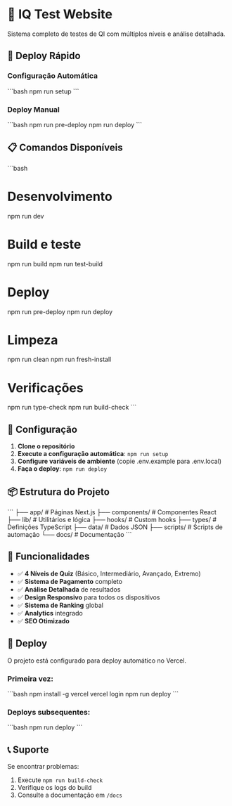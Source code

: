 # 🧠 IQ Test Website

Sistema completo de testes de QI com múltiplos níveis e análise detalhada.

## 🚀 Deploy Rápido

### Configuração Automática
\`\`\`bash
npm run setup
\`\`\`

### Deploy Manual
\`\`\`bash
npm run pre-deploy
npm run deploy
\`\`\`

## 📋 Comandos Disponíveis

\`\`\`bash
# Desenvolvimento
npm run dev

# Build e teste
npm run build
npm run test-build

# Deploy
npm run pre-deploy
npm run deploy

# Limpeza
npm run clean
npm run fresh-install

# Verificações
npm run type-check
npm run build-check
\`\`\`

## 🔧 Configuração

1. **Clone o repositório**
2. **Execute a configuração automática**: `npm run setup`
3. **Configure variáveis de ambiente** (copie .env.example para .env.local)
4. **Faça o deploy**: `npm run deploy`

## 📦 Estrutura do Projeto

\`\`\`
├── app/                 # Páginas Next.js
├── components/          # Componentes React
├── lib/                # Utilitários e lógica
├── hooks/              # Custom hooks
├── types/              # Definições TypeScript
├── data/               # Dados JSON
├── scripts/            # Scripts de automação
└── docs/               # Documentação
\`\`\`

## 🌟 Funcionalidades

- ✅ **4 Níveis de Quiz** (Básico, Intermediário, Avançado, Extremo)
- ✅ **Sistema de Pagamento** completo
- ✅ **Análise Detalhada** de resultados
- ✅ **Design Responsivo** para todos os dispositivos
- ✅ **Sistema de Ranking** global
- ✅ **Analytics** integrado
- ✅ **SEO Otimizado**

## 🚀 Deploy

O projeto está configurado para deploy automático no Vercel.

### Primeira vez:
\`\`\`bash
npm install -g vercel
vercel login
npm run deploy
\`\`\`

### Deploys subsequentes:
\`\`\`bash
npm run deploy
\`\`\`

## 📞 Suporte

Se encontrar problemas:
1. Execute `npm run build-check`
2. Verifique os logs do build
3. Consulte a documentação em `/docs`
